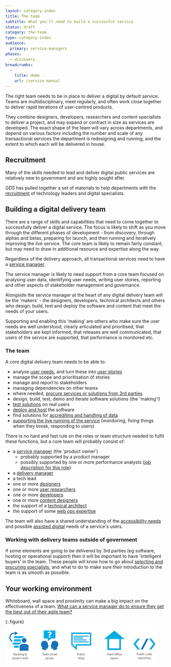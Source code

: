 ```yaml
---
layout: category-index
title: The team
subtitle: What you'll need to build a successful service
status: draft
category: the-team
type: category-index
audience:
  primary: service-managers
phases:
  - discovery
breadcrumbs:
  -
    title: Home
    url: /service-manual
---
```


The right team needs to be in place to deliver a digital by default service. Teams are multidisciplinary, meet regularly, and often work close together to deliver rapid iterations of user-centred products.

They combine designers, developers, researchers and content specialists to deliver a project, and may expand or contract in size as services are developed. The exact shape of the team will vary across departments, and depend on various factors including the number and scale of any transactional services the department is redesigning and running, and the extent to which each will be delivered in house.

## Recruitment

Many of the skills needed to lead and deliver digital public services are relatively new to government and are highly sought after. 

GDS has pulled together a set of materials to help departments with the [recruitment](/service-manual/the-team/recruitment.html) of technology leaders and digital specialists. 

## Building a digital delivery team

There are a range of skills and capabilities that need to come together to successfully deliver a digital service. The focus is likely to shift as you move through the different phases of development - from discovery, through alphas and betas, preparing for launch, and then running and iteratively improving the live service. The core team is likely to remain fairly constant, but may need to draw in additional resource and expertise along the way.

Regardless of the delivery approach, all transactional services need to have a [service manager](/service-manual/the-team/service-manager.html).

The service manager is likely to need support from a core team focused on analysing user data, identifying user needs, writing user stories, reporting and other aspects of stakeholder management and governance.

Alongside the service manager at the heart of any digital delivery team will be the 'makers' - the designers, developers, technical architects and others who design, build, test and deploy the software and content that meet the needs of your users.

Supporting and enabling this 'making' are others who make sure the user needs are well understood, clearly articulated and prioritised, that stakeholders are kept informed, that releases are well communicated, that users of the service are supported, that performance is monitored etc.

### The team

A core digital delivery team needs to be able to:

* analyse [user needs](/service-manual/users/user-needs.html), and turn these into [user stories](/service-manual/agile/writing-user-stories.html)
* manage the scope and prioritisation of stories
* manage and report to stakeholders
* managing dependencies on other teams
* where needed, [procure services or solutions from 3rd parties](/service-manual/the-team/working-with-specialists.html)
* design, build, test, demo and iterate software solutions (the 'making'!)
* [test solutions](/service-manual/users/introduction-to-user-research.html) on real users
* [deploy and host](/service-manual/operations/hosting.html) the software
* find solutions for [accrediting and handling of data](/service-manual/making-software/information-security.html)
* [supporting the live running of the service](/service-manual/operations/index.html) (monitoring, fixing things when they break, responding to users)

There is no hard and fast rule on the roles or team structure needed to fulfil these functions, but a core team will probably consist of:

* a [service manager](/service-manual/the-team/service-manager.html) (the 'product owner')
	* probably supported by a product manager
	* possibly supported by one or more performance analysts ([job description for this role](/service-manual/the-team/recruitment/performance-analyst-jd.html))
* a [delivery manager](/service-manual/the-team/delivery-manager.html)
* a tech lead
* one or more [designers](/service-manual/the-team/designer.html)
* one or more [user researchers](/service-manual/users/introduction-to-user-research.html)
* one or more [developers](/service-manual/the-team/developer.html)
* one or more [content designers](/service-manual/the-team/content-designer.html)
* the support of a [technical architect](/service-manual/the-team/recruitment/Technicalarchitect-generic.docx)
* the support of some [web ops expertise](/service-manual/the-team/web-operations.html)

The team will also have a shared understanding of the [accessibility needs](/service-manual/the-team/accessibility.html) and possible [assisted digital](/service-manual/assisted-digital) needs of a service's users.

### Working with delivery teams outside of government

If some elements are going to be delivered by 3rd parties (eg software, hosting or operational support) then it will be important to have 'intelligent buyers' in the team. These people will know how to go about [selecting and procuring specialists](/service-manual/the-team/working-with-specialists.html), and what to do to make sure their introduction to the team is as smooth as possible.

## Your working environment

Whiteboard, wall space and proximity can make a big impact on the effectiveness of a team. [What can a service manager do to ensure they get the best out of their agile team?](/service-manual/the-team/working-environment.html)

{:.figure}
![Some of the things an effective team needs](/service-manual/assets/images/team-assets.png)
